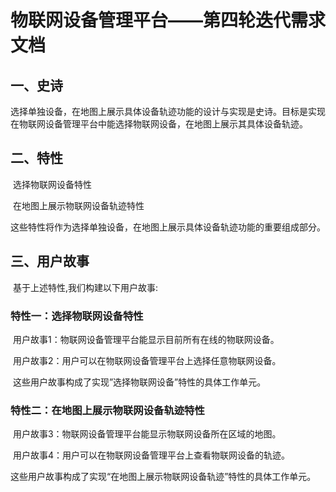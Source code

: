 # 物联网设备管理平台——第四轮迭代需求文档



## 一、史诗

​	选择单独设备，在地图上展示具体设备轨迹功能的设计与实现是史诗。目标是实现在物联网设备管理平台中能选择物联网设备，在地图上展示其具体设备轨迹。



## 二、特性

​	选择物联网设备特性

​	在地图上展示物联网设备轨迹特性

​	这些特性将作为选择单独设备，在地图上展示具体设备轨迹功能的重要组成部分。



## 三、用户故事

​	基于上述特性,我们构建以下用户故事:

### 特性一：选择物联网设备特性

​	用户故事1：物联网设备管理平台能显示目前所有在线的物联网设备。

​	用户故事2：用户可以在物联网设备管理平台上选择任意物联网设备。

​	这些用户故事构成了实现”选择物联网设备”特性的具体工作单元。



### 特性二：在地图上展示物联网设备轨迹特性

​	用户故事3：物联网设备管理平台能显示物联网设备所在区域的地图。

​	用户故事4：用户可以在物联网设备管理平台上查看物联网设备的轨迹。

​	这些用户故事构成了实现“在地图上展示物联网设备轨迹”特性的具体工作单元。


